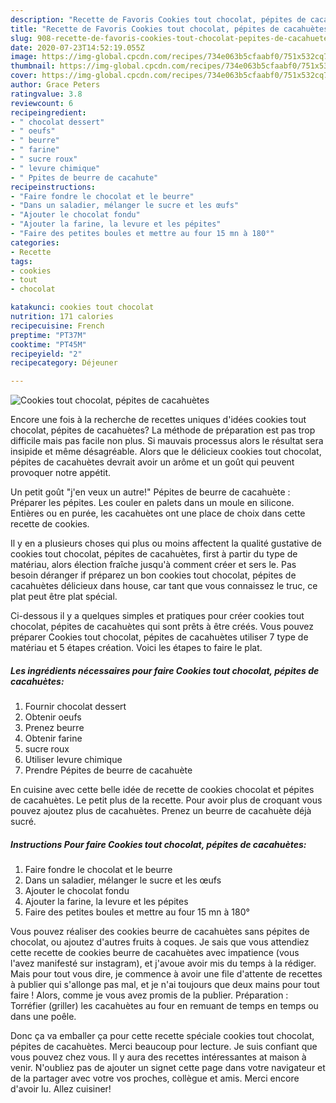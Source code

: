 ```yaml
---
description: "Recette de Favoris Cookies tout chocolat, pépites de cacahuètes"
title: "Recette de Favoris Cookies tout chocolat, pépites de cacahuètes"
slug: 908-recette-de-favoris-cookies-tout-chocolat-pepites-de-cacahuetes
date: 2020-07-23T14:52:19.055Z
image: https://img-global.cpcdn.com/recipes/734e063b5cfaabf0/751x532cq70/cookies-tout-chocolat-pepites-de-cacahuetes-photo-principale-de-la-recette.jpg
thumbnail: https://img-global.cpcdn.com/recipes/734e063b5cfaabf0/751x532cq70/cookies-tout-chocolat-pepites-de-cacahuetes-photo-principale-de-la-recette.jpg
cover: https://img-global.cpcdn.com/recipes/734e063b5cfaabf0/751x532cq70/cookies-tout-chocolat-pepites-de-cacahuetes-photo-principale-de-la-recette.jpg
author: Grace Peters
ratingvalue: 3.8
reviewcount: 6
recipeingredient:
- " chocolat dessert"
- " oeufs"
- " beurre"
- " farine"
- " sucre roux"
- " levure chimique"
- " Ppites de beurre de cacahute"
recipeinstructions:
- "Faire fondre le chocolat et le beurre"
- "Dans un saladier, mélanger le sucre et les œufs"
- "Ajouter le chocolat fondu"
- "Ajouter la farine, la levure et les pépites"
- "Faire des petites boules et mettre au four 15 mn à 180°"
categories:
- Recette
tags:
- cookies
- tout
- chocolat

katakunci: cookies tout chocolat 
nutrition: 171 calories
recipecuisine: French
preptime: "PT37M"
cooktime: "PT45M"
recipeyield: "2"
recipecategory: Déjeuner

---
```



![Cookies tout chocolat, pépites de cacahuètes](https://img-global.cpcdn.com/recipes/734e063b5cfaabf0/751x532cq70/cookies-tout-chocolat-pepites-de-cacahuetes-photo-principale-de-la-recette.jpg)

Encore une fois à la recherche de recettes uniques d'idées cookies tout chocolat, pépites de cacahuètes? La méthode de préparation est pas trop difficile mais pas facile non plus. Si mauvais processus alors le résultat sera insipide et même désagréable. Alors que le délicieux cookies tout chocolat, pépites de cacahuètes devrait avoir un arôme et un goût qui peuvent provoquer notre appétit.

Un petit goût &#34;j&#39;en veux un autre!&#34; Pépites de beurre de cacahuète : Préparer les pépites. Les couler en palets dans un moule en silicone. Entières ou en purée, les cacahuètes ont une place de choix dans cette recette de cookies.

Il y en a plusieurs choses qui plus ou moins affectent la qualité gustative de cookies tout chocolat, pépites de cacahuètes, first à partir du type de matériau, alors élection fraîche jusqu'à comment créer et sers le. Pas besoin déranger if préparez un bon cookies tout chocolat, pépites de cacahuètes délicieux dans house, car tant que vous connaissez le truc, ce plat peut être plat spécial.


Ci-dessous il y a quelques simples et pratiques pour créer cookies tout chocolat, pépites de cacahuètes qui sont prêts à être créés. Vous pouvez préparer Cookies tout chocolat, pépites de cacahuètes utiliser 7 type de matériau et 5 étapes création. Voici les étapes to faire le plat.

<!--inarticleads1-->

##### Les ingrédients nécessaires pour faire Cookies tout chocolat, pépites de cacahuètes:

1. Fournir  chocolat dessert
1. Obtenir  oeufs
1. Prenez  beurre
1. Obtenir  farine
1.   sucre roux
1. Utiliser  levure chimique
1. Prendre  Pépites de beurre de cacahuète


En cuisine avec cette belle idée de recette de cookies chocolat et pépites de cacahuètes. Le petit plus de la recette. Pour avoir plus de croquant vous pouvez ajoutez plus de cacahuètes. Prenez un beurre de cacahuète déjà sucré. 

<!--inarticleads2-->

##### Instructions Pour faire Cookies tout chocolat, pépites de cacahuètes:

1. Faire fondre le chocolat et le beurre
1. Dans un saladier, mélanger le sucre et les œufs
1. Ajouter le chocolat fondu
1. Ajouter la farine, la levure et les pépites
1. Faire des petites boules et mettre au four 15 mn à 180°


Vous pouvez réaliser des cookies beurre de cacahuètes sans pépites de chocolat, ou ajoutez d&#39;autres fruits à coques. Je sais que vous attendiez cette recette de cookies beurre de cacahuètes avec impatience (vous l&#39;avez manifesté sur instagram), et j&#39;avoue avoir mis du temps à la rédiger. Mais pour tout vous dire, je commence à avoir une file d&#39;attente de recettes à publier qui s&#39;allonge pas mal, et je n&#39;ai toujours que deux mains pour tout faire ! Alors, comme je vous avez promis de la publier. Préparation : Torréfier (griller) les cacahuètes au four en remuant de temps en temps ou dans une poêle. 


Donc ça va emballer ça pour cette recette spéciale cookies tout chocolat, pépites de cacahuètes. Merci beaucoup pour lecture. Je suis confiant que vous pouvez chez vous. Il y aura des recettes  intéressantes at maison à venir. N'oubliez pas de ajouter un signet cette page dans votre navigateur et de la partager avec votre vos proches, collègue et amis. Merci encore d'avoir lu. Allez cuisiner!
